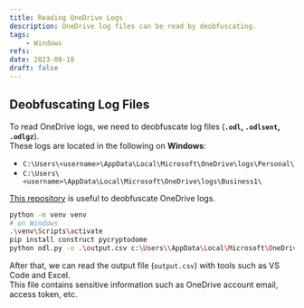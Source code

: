 ```yaml
---
title: Reading OneDrive Logs
description: OneDrive log files can be read by deobfuscating.
tags:
    - Windows
refs:
date: 2023-08-18
draft: false
---
```


## Deobfuscating Log Files

To read OneDrive logs, we need to deobfuscate log files (**`.odl`, `.odlsent`, `.odlgz`**).  
These logs are located in the following on **Windows**:

- `C:\Users\<username>\AppData\Local\Microsoft\OneDrive\logs\Personal\`
- `C:\Users\<username>\AppData\Local\Microsoft\OneDrive\logs\Business1\`

[This repository](https://github.com/ydkhatri/OneDrive) is useful to deobfuscate OneDrive logs.

```bash
python -m venv venv
# on Windows
.\venv\Scripts\activate
pip install construct pycryptodome
python odl.py -o .\output.csv c:\Users\\AppData\Local\Microsoft\OneDrive\logs\Personal\
```

After that, we can read the output file (`output.csv`) with tools such as VS Code and Excel.  
This file contains sensitive information such as OneDrive account email, access token, etc.
